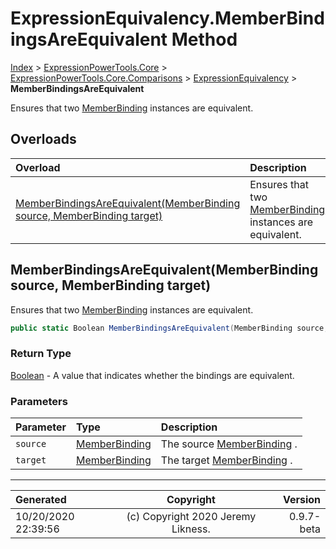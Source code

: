 ﻿# ExpressionEquivalency.MemberBindingsAreEquivalent Method

[Index](../index.md) > [ExpressionPowerTools.Core](ExpressionPowerTools.Core.a.md) > [ExpressionPowerTools.Core.Comparisons](ExpressionPowerTools.Core.Comparisons.n.md) > [ExpressionEquivalency](ExpressionPowerTools.Core.Comparisons.ExpressionEquivalency.cs.md) > **MemberBindingsAreEquivalent**

Ensures that two [MemberBinding](https://docs.microsoft.com/dotnet/api/system.linq.expressions.memberbinding) instances are equivalent.

## Overloads

| Overload | Description |
| :-- | :-- |
| [MemberBindingsAreEquivalent(MemberBinding source, MemberBinding target)](#memberbindingsareequivalentmemberbinding-source-memberbinding-target) | Ensures that two [MemberBinding](https://docs.microsoft.com/dotnet/api/system.linq.expressions.memberbinding) instances are equivalent. |
## MemberBindingsAreEquivalent(MemberBinding source, MemberBinding target)

Ensures that two [MemberBinding](https://docs.microsoft.com/dotnet/api/system.linq.expressions.memberbinding) instances are equivalent.

```csharp
public static Boolean MemberBindingsAreEquivalent(MemberBinding source, MemberBinding target)
```

### Return Type

 [Boolean](https://docs.microsoft.com/dotnet/api/system.boolean)  - A value that indicates whether the bindings are equivalent.

### Parameters

| Parameter | Type | Description |
| :-- | :-- | :-- |
| `source` | [MemberBinding](https://docs.microsoft.com/dotnet/api/system.linq.expressions.memberbinding) | The source [MemberBinding](https://docs.microsoft.com/dotnet/api/system.linq.expressions.memberbinding) . |
| `target` | [MemberBinding](https://docs.microsoft.com/dotnet/api/system.linq.expressions.memberbinding) | The target [MemberBinding](https://docs.microsoft.com/dotnet/api/system.linq.expressions.memberbinding) . |



---

| Generated | Copyright | Version |
| :-- | :-: | --: |
| 10/20/2020 22:39:56 | (c) Copyright 2020 Jeremy Likness. | 0.9.7-beta |
